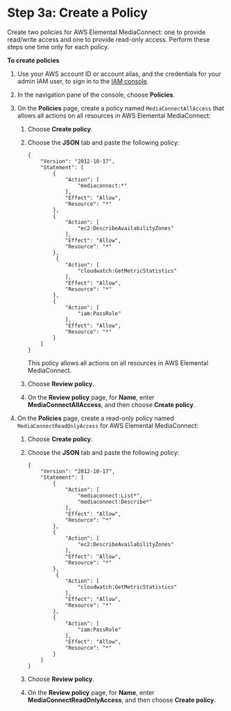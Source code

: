 # Step 3a: Create a Policy<a name="setting-up-create-nonadmin-IAM-users-policies"></a>

Create two policies for AWS Elemental MediaConnect: one to provide read/write access and one to provide read\-only access\. Perform these steps one time only for each policy\.

**To create policies**

1. Use your AWS account ID or account alias, and the credentials for your admin IAM user, to sign in to the [IAM console](https://console.aws.amazon.com/iam)\.

1. In the navigation pane of the console, choose **Policies**\.

1. On the **Policies** page, create a policy named `MediaConnectAllAccess` that allows all actions on all resources in AWS Elemental MediaConnect:

   1. Choose **Create policy**\.

   1. Choose the **JSON** tab and paste the following policy:

      ```
      {
          "Version": "2012-10-17",
          "Statement": [
              {
                  "Action": [
                      "mediaconnect:*"
                  ],
                  "Effect": "Allow",
                  "Resource": "*"
              },
              {
                  "Action": [
                      "ec2:DescribeAvailabilityZones"
                  ],
                  "Effect": "Allow",
                  "Resource": "*"
              },
               {
                  "Action": [
                      "cloudwatch:GetMetricStatistics"
                  ],
                  "Effect": "Allow",
                  "Resource": "*"
              },
              {
                  "Action": [
                      "iam:PassRole"
                  ],
                  "Effect": "Allow",
                  "Resource": "*"
              }
          ]
      }
      ```

      This policy allows all actions on all resources in AWS Elemental MediaConnect\.

   1. Choose **Review policy**\.

   1. On the **Review policy** page, for **Name**, enter **MediaConnectAllAccess**, and then choose **Create policy**\.

1. On the **Policies** page, create a read\-only policy named `MediaConnectReadOnlyAccess` for AWS Elemental MediaConnect:

   1. Choose **Create policy**\.

   1. Choose the **JSON** tab and paste the following policy:

      ```
      {
          "Version": "2012-10-17",
          "Statement": [
              {
                  "Action": [
                      "mediaconnect:List*",
                      "mediaconnect:Describe*"
                  ],
                  "Effect": "Allow",
                  "Resource": "*"
              },
              {
                  "Action": [
                      "ec2:DescribeAvailabilityZones"
                  ],
                  "Effect": "Allow",
                  "Resource": "*"
              },
               {
                  "Action": [
                      "cloudwatch:GetMetricStatistics"
                  ],
                  "Effect": "Allow",
                  "Resource": "*"
              },
              {
                  "Action": [
                      "iam:PassRole"
                  ],
                  "Effect": "Allow",
                  "Resource": "*"
              }
          ]
      }
      ```

   1. Choose **Review policy**\.

   1. On the **Review policy** page, for **Name**, enter **MediaConnectReadOnlyAccess**, and then choose **Create policy**\.